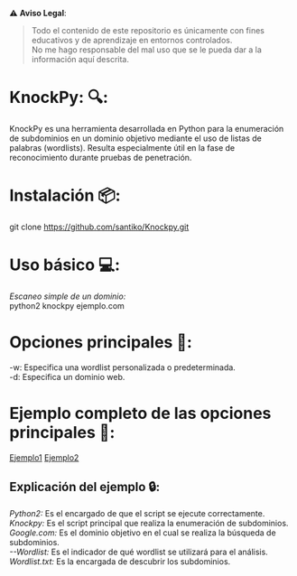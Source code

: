 ⚠️ **Aviso Legal**:
> Todo el contenido de este repositorio es únicamente con fines educativos y de aprendizaje en entornos controlados.  
> No me hago responsable del mal uso que se le pueda dar a la información aquí descrita.

# KnockPy: 🔍:
KnockPy es una herramienta desarrollada en Python para la enumeración de subdominios en un dominio objetivo mediante el uso de listas de palabras (wordlists). Resulta especialmente útil en la fase de reconocimiento durante pruebas de penetración.

# Instalación 📦:
git clone https://github.com/santiko/Knockpy.git

# Uso básico 💻: 
*Escaneo simple de un dominio:*<br>
python2 knockpy ejemplo.com

# Opciones principales 🔧:
-w: Especifica una wordlist personalizada o predeterminada.<br>
-d: Especifica un dominio web.<br>

# Ejemplo completo de las opciones principales 🔧: 
[Ejemplo1](https://github.com/user-attachments/assets/e9bd2661-7343-4f9e-8113-b37904e6cd65)
[Ejemplo2](https://github.com/user-attachments/assets/922e84f2-0ad7-44ad-87c4-8f6a27837d53)

## Explicación del ejemplo 🔒: 
*Python2:* Es el encargado de que el script se ejecute correctamente.<br>
*Knockpy:* Es el script principal que realiza la enumeración de subdominios.<br>
*Google.com:* Es el dominio objetivo en el cual se realiza la búsqueda de subdominios.<br>
*--Wordlist:* Es el indicador de qué wordlist se utilizará para el análisis.<br>
*Wordlist.txt:* Es la encargada de descubrir los subdominios.<br>









